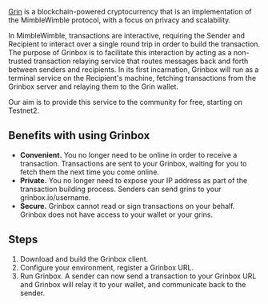 [Grin](https://grin-tech.org) is a blockchain-powered cryptocurrency that is an implementation of the MimbleWimble protocol, with a focus on privacy and scalability.

In MimbleWimble, transactions are interactive, requiring the Sender and Recipient to interact over a single round trip in order to build the transaction. The purpose of Grinbox is to facilitate this interaction by acting as a non-trusted transaction relaying service that routes messages back and forth between senders and recipients. In its first incarnation, Grinbox will run as a terminal service on the Recipient's machine, fetching transactions from the Grinbox server and relaying them to the Grin wallet.

Our aim is to provide this service to the community for free, starting on Testnet2.

## Benefits with using Grinbox
- **Convenient.** You no longer need to be online in order to receive a transaction. Transactions are sent to your Grinbox, waiting for you to fetch them the next time you come online.
- **Private.** You no longer need to expose your IP address as part of the transaction building process. Senders can send grins to your grinbox.io/username. 
- **Secure.** Grinbox cannot read or sign transactions on your behalf. Grinbox does not have access to your wallet or your grins. 

## Steps
1. Download and build the Grinbox client.
2. Configure your environment, register a Grinbox URL.
3. Run Grinbox. A sender can now send a transaction to your Grinbox URL and Grinbox will relay it to your wallet, and communicate back to the sender.
